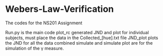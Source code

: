 # Webers-Law-Verification
The codes for the NS201 Assignment

Run.py is the main code
plot_rc generated JND and plot for individual subjects, must place the data in the Collected_[hue].txt file
JND_plot plots the JND for all the data combined
simulate and simulate plot are for the simulation of the γ measure.

